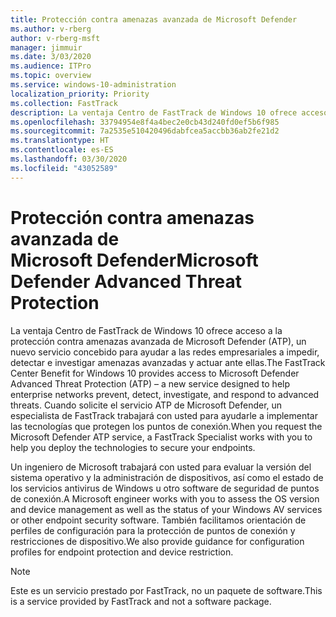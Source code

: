 ```yaml
---
title: Protección contra amenazas avanzada de Microsoft Defender
ms.author: v-rberg
author: v-rberg-msft
manager: jimmuir
ms.date: 3/03/2020
ms.audience: ITPro
ms.topic: overview
ms.service: windows-10-administration
localization_priority: Priority
ms.collection: FastTrack
description: La ventaja Centro de FastTrack de Windows 10 ofrece acceso a la protección contra amenazas avanzada de Microsoft Defender (ATP), un nuevo servicio concebido para ayudar a las redes empresariales a impedir, detectar e investigar amenazas avanzadas y actuar ante ellas.
ms.openlocfilehash: 33794954e8f4a4bec2e0cb43d240fd0ef5b6f985
ms.sourcegitcommit: 7a2535e510420496dabfcea5accbb36ab2fe21d2
ms.translationtype: HT
ms.contentlocale: es-ES
ms.lasthandoff: 03/30/2020
ms.locfileid: "43052589"
---
```

# <a name="microsoft-defender-advanced-threat-protection"></a><span data-ttu-id="38f73-103">Protección contra amenazas avanzada de Microsoft Defender</span><span class="sxs-lookup"><span data-stu-id="38f73-103">Microsoft Defender Advanced Threat Protection</span></span>

<span data-ttu-id="38f73-104">La ventaja Centro de FastTrack de Windows 10 ofrece acceso a la protección contra amenazas avanzada de Microsoft Defender (ATP), un nuevo servicio concebido para ayudar a las redes empresariales a impedir, detectar e investigar amenazas avanzadas y actuar ante ellas.</span><span class="sxs-lookup"><span data-stu-id="38f73-104">The FastTrack Center Benefit for Windows 10 provides access to Microsoft Defender Advanced Threat Protection (ATP) – a new service designed to help enterprise networks prevent, detect, investigate, and respond to advanced threats.</span></span> <span data-ttu-id="38f73-105">Cuando solicite el servicio ATP de Microsoft Defender, un especialista de FastTrack trabajará con usted para ayudarle a implementar las tecnologías que protegen los puntos de conexión.</span><span class="sxs-lookup"><span data-stu-id="38f73-105">When you request the Microsoft Defender ATP service, a FastTrack Specialist works with you to help you deploy the technologies to secure your endpoints.</span></span>

<span data-ttu-id="38f73-106">Un ingeniero de Microsoft trabajará con usted para evaluar la versión del sistema operativo y la administración de dispositivos, así como el estado de los servicios antivirus de Windows u otro software de seguridad de puntos de conexión.</span><span class="sxs-lookup"><span data-stu-id="38f73-106">A Microsoft engineer works with you to assess the OS version and device management as well as the status of your Windows AV services or other endpoint security software.</span></span> <span data-ttu-id="38f73-107">También facilitamos orientación de perfiles de configuración para la protección de puntos de conexión y restricciones de dispositivo.</span><span class="sxs-lookup"><span data-stu-id="38f73-107">We also provide guidance for configuration profiles for endpoint protection and device restriction.</span></span>  

> [!NOTE]
> <span data-ttu-id="38f73-108">Este es un servicio prestado por FastTrack, no un paquete de software.</span><span class="sxs-lookup"><span data-stu-id="38f73-108">This is a service provided by FastTrack and not a software package.</span></span> 

